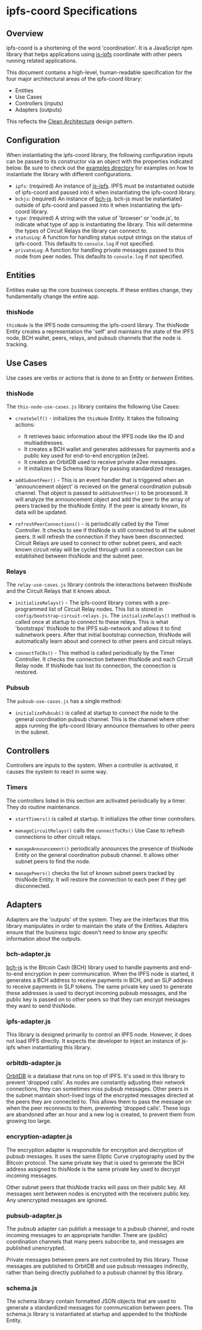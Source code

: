 # ipfs-coord Specifications

## Overview

ipfs-coord is a shortening of the word 'coordination'. It is a JavaScript npm library that helps applications using [js-ipfs](https://github.com/ipfs/js-ipfs) coordinate with other peers running related applications.

This document contains a high-level, human-readable specification for the four major architectural areas of the ipfs-coord library:

- Entities
- Use Cases
- Controllers (inputs)
- Adapters (outputs)

This reflects the [Clean Architecture](https://troutsblog.com/blog/clean-architecture) design pattern.

## Configuration

When instantiating the ipfs-coord library, the following configuration inputs can be passed to its constructor via an object with the properties indicated below. Be sure to check out the [examples directory](../examples) for examples on how to instantiate the library with different configurations.

- `ipfs`: (required) An instance of [js-ipfs](https://www.npmjs.com/package/ipfs). IPFS must be instantiated outside of ipfs-coord and passed into it when instantiating the ipfs-coord library.
- `bchjs`: (required) An instance of [bch-js](https://www.npmjs.com/package/@psf/bch-js). bch-js must be instantiated outside of ipfs-coord and passed into it when instantiating the ipfs-coord library.
- `type`: (required) A string with the value of 'browser' or 'node.js', to indicate what type of app is instantiating the library. This will determine the types of Circuit Relays the library can connect to.
- `statusLog`: A function for handling status output strings on the status of ipfs-coord. This defaults to `console.log` if not specified.
- `privateLog`: A function for handling private messages passed to this node from peer nodes. This defaults to `console.log` if not specified.

## Entities

Entities make up the core business concepts. If these entities change, they fundamentally change the entire app.

### thisNode

`thisNode` is the IPFS node consuming the ipfs-coord library. The thisNode Entity creates a representation the 'self' and maintains the state of the IPFS node, BCH wallet, peers, relays, and pubsub channels that the node is tracking.

## Use Cases

Use cases are verbs or actions that is done _to_ an Entity or _between_ Entities.

### thisNode

The `this-node-use-cases.js` library contains the following Use Cases:

- `createSelf()` - initializes the `thisNode` Entity. It takes the following actions:

  - It retrieves basic information about the IPFS node like the ID and multiaddresses.
  - It creates a BCH wallet and generates addresses for payments and a public key used for end-to-end encryption (e2ee).
  - It creates an OrbitDB used to receive private e2ee messages.
  - It initializes the Schema library for passing standardized messages.

- `addSubnetPeer()` - This is an event handler that is triggered when an 'announcement object' is recieved on the general coordination pubsub channel. That object is passed to `addSubnetPeer()` to be processed. It will analyze the announcement object and add the peer to the array of peers tracked by the thisNode Entity. If the peer is already known, its data will be updated.

- `refreshPeerConnections()` - is periodically called by the Timer Controller. It checks to see if thisNode is still connected to all the subnet peers. It will refresh the connection if they have been disconnected. Circuit Relays are used to connect to other subnet peers, and each known circuit relay will be cycled through until a connection can be established between thisNode and the subnet peer.

### Relays

The `relay-use-cases.js` library controls the interactions between thisNode and the Circuit Relays that it knows about.

- `initializeRelays()` - The ipfs-coord library comes with a pre-programmed list of Circuit Relay nodes. This list is stored in `config/bootstrap-circuit-relays.js`. The `initializeRelays()` method is called once at startup to connect to these relays. This is what 'bootstraps' thisNode to the IPFS sub-network and allows it to find subnetwork peers. After that initial bootstrap connection, thisNode will automatically learn about and connect to other peers and circuit relays.

- `connectToCRs()` - This method is called periodically by the Timer Controller. It checks the connection between thisNode and each Circuit Relay node. If thisNode has lost its connection, the connection is restored.

### Pubsub

The `pubsub-use-cases.js` has a single method:

- `initializePubsub()` is called at startup to connect the node to the general coordination pubsub channel. This is the channel where other apps running the ipfs-coord library announce themselves to other peers in the subnet.

## Controllers

Controllers are inputs to the system. When a controller is activated, it causes the system to react in some way.

### Timers

The controllers listed in this section are activated periodically by a timer. They do routine maintenance.

- `startTimers()` is called at startup. It initializes the other timer controllers.

- `manageCircuitRelays()` calls the `connectToCRs()` Use Case to refresh connections to other circuit relays.

- `manageAnnouncement()` periodically announces the presence of thisNode Entity on the general coordination pubsub channel. It allows other subnet peers to find the node.

- `managePeers()` checks the list of known subnet peers tracked by thisNode Entity. It will restore the connection to each peer if they get disconnected.

## Adapters

Adapters are the 'outputs' of the system. They are the interfaces that this library manipulates in order to maintain the state of the Entities. Adapters ensure that the business logic doesn't need to know any specific information about the outputs.

### bch-adapter.js

[bch-js](https://github.com/Permissionless-Software-Foundation/bch-js) is the Bitcoin Cash (BCH) library used to handle payments and end-to-end encryption in peer communication. When the IPFS node is started, it generates a BCH address to receive payments in BCH, and an SLP address to receive payments in SLP tokens. The same private key used to generate these addresses is used to decrypt incoming pubsub messages, and the public key is passed on to other peers so that they can encrypt messages they want to send thisNode.

### ipfs-adapter.js

This library is designed primarily to control an IPFS node. However, it does not load IPFS directly. It expects the developer to inject an instance of js-ipfs when instantiating this library.

### orbitdb-adapter.js

[OrbitDB](https://orbitdb.org/) is a database that runs on top of IPFS. It's used in this library to prevent 'dropped calls'. As nodes are constantly adjusting their network connections, they can sometimes miss pubsub messages. Other peers in the subnet maintain short-lived logs of the encrypted messages directed at the peers they are connected to. This allows them to pass the message on when the peer reconnects to them, preventing 'dropped calls'. These logs are abandoned after an hour and a new log is created, to prevent them from growing too large.

### encryption-adapter.js

The encryption adapter is responsible for encryption and decryption of pubsub messages. It uses the same Eliptic Curve cryptography used by the Bitcoin protocol. The same private key that is used to generate the BCH address assigned to thisNode is the same private key used to decrypt incoming messages.

Other subnet peers that thisNode tracks will pass on their public key. All messages sent between nodes is encrypted with the receivers public key. Any unencrypted messages are ignored.

### pubsub-adapter.js

The pubsub adapter can publish a message to a pubsub channel, and route incoming messages to an appropriate handler. There are (public) coordination channels that many peers subscribe to, and messages are published unencrypted.

Private messages between peers are _not_ controlled by this library. Those messages are published to OrbitDB and use pubsub messages indirectly, rather than being directly published to a pubsub channel by this library.

### schema.js

The schema library contain formatted JSON objects that are used to generate a standardized messages for communication between peers. The schema.js library is instantiated at startup and appended to the thisNode Entity.
